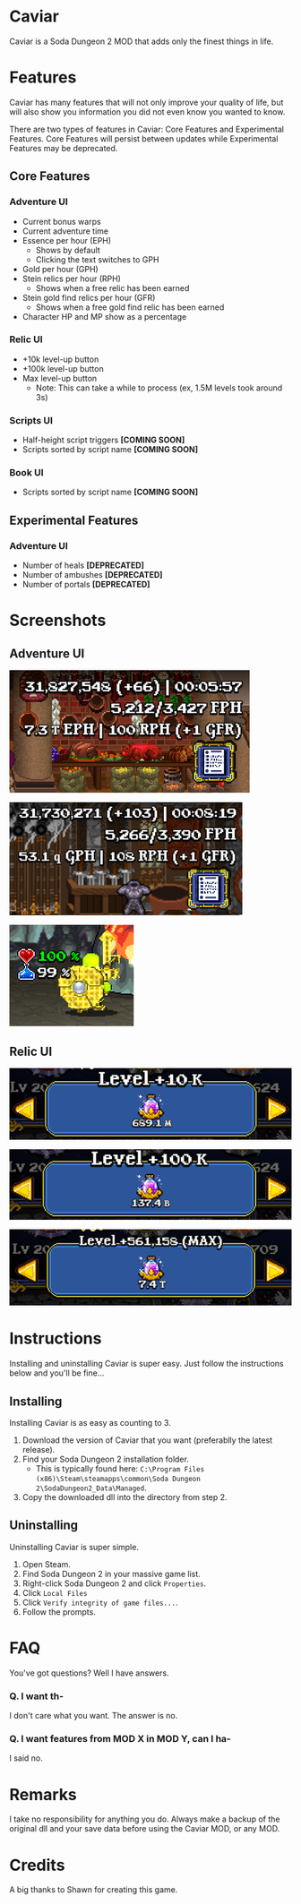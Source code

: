 # Caviar

Caviar is a Soda Dungeon 2 MOD that adds only the finest things in life.

# Features

Caviar has many features that will not only improve your quality of life, but will also show you information you did not even know you wanted to know.

There are two types of features in Caviar: Core Features and Experimental Features. Core Features will persist between updates while Experimental Features may be deprecated.

## Core Features

### Adventure UI

- Current bonus warps
- Current adventure time
- Essence per hour (EPH)
  - Shows by default
  - Clicking the text switches to GPH
- Gold per hour (GPH)
- Stein relics per hour (RPH)
  - Shows when a free relic has been earned
- Stein gold find relics per hour (GFR)
  - Shows when a free gold find relic has been earned
- Character HP and MP show as a percentage

### Relic UI

- +10k level-up button
- +100k level-up button
- Max level-up button
  - Note: This can take a while to process (ex, 1.5M levels took around 3s)

### Scripts UI

- Half-height script triggers **[COMING SOON]**
- Scripts sorted by script name **[COMING SOON]**

### Book UI

- Scripts sorted by script name **[COMING SOON]**

## Experimental Features

### Adventure UI

- Number of heals **[DEPRECATED]**
- Number of ambushes **[DEPRECATED]**
- Number of portals **[DEPRECATED]**

# Screenshots

## Adventure UI

![HUD UI GPH](images/hud-ui-eph.png)

![HUD UI EPH](images/hud-ui-gph.png)

![Stat UI](images/stat-ui.png)

## Relic UI

![Relic UI +10k](images/relic-ui-10k.png)

![Relic UI +100k](images/relic-ui-100k.png)

![Relic UI MAX](images/relic-ui-max.png)

# Instructions

Installing and uninstalling Caviar is super easy. Just follow the instructions below and you'll be fine...

## Installing

Installing Caviar is as easy as counting to 3.

1) Download the version of Caviar that you want (preferablly the latest release).
2) Find your Soda Dungeon 2 installation folder.
   - This is typically found here: `C:\Program Files (x86)\Steam\steamapps\common\Soda Dungeon 2\SodaDungeon2_Data\Managed`.
3) Copy the downloaded dll into the directory from step 2.

## Uninstalling

Uninstalling Caviar is super simple.

1) Open Steam.
2) Find Soda Dungeon 2 in your massive game list.
3) Right-click Soda Dungeon 2 and click `Properties`.
4) Click `Local Files`
5) Click `Verify integrity of game files...`.
6) Follow the prompts.

# FAQ

You've got questions? Well I have answers.

### Q. I want th-

I don't care what you want. The answer is no.

### Q. I want features from MOD X in MOD Y, can I ha-

I said no.

# Remarks

I take no responsibility for anything you do. Always make a backup of the original dll and your save data before using the Caviar MOD, or any MOD.

# Credits

A big thanks to Shawn for creating this game.
